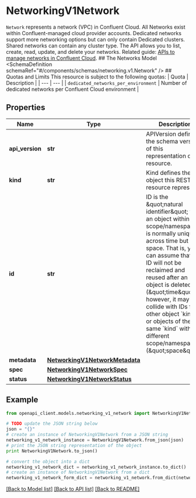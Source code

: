 # NetworkingV1Network

`Network` represents a network (VPC) in Confluent Cloud. All Networks exist within Confluent-managed cloud provider accounts. Dedicated networks support more networking options but can only contain Dedicated clusters. Shared networks can contain any cluster type.  The API allows you to list, create, read, update, and delete your networks.   Related guide: [APIs to manage networks in Confluent Cloud](https://docs.confluent.io/cloud/current/networking/overview.html).  ## The Networks Model <SchemaDefinition schemaRef=\"#/components/schemas/networking.v1.Network\" />  ## Quotas and Limits This resource is subject to the following quotas:  | Quota | Description | | --- | --- | | `dedicated_networks_per_environment` | Number of dedicated networks per Confluent Cloud environment |

## Properties
Name | Type | Description | Notes
------------ | ------------- | ------------- | -------------
**api_version** | **str** | APIVersion defines the schema version of this representation of a resource. | [optional] [readonly] 
**kind** | **str** | Kind defines the object this REST resource represents. | [optional] [readonly] 
**id** | **str** | ID is the \&quot;natural identifier\&quot; for an object within its scope/namespace; it is normally unique across time but not space. That is, you can assume that the ID will not be reclaimed and reused after an object is deleted (\&quot;time\&quot;); however, it may collide with IDs for other object &#x60;kinds&#x60; or objects of the same &#x60;kind&#x60; within a different scope/namespace (\&quot;space\&quot;). | [optional] [readonly] 
**metadata** | [**NetworkingV1NetworkMetadata**](NetworkingV1NetworkMetadata.md) |  | [optional] 
**spec** | [**NetworkingV1NetworkSpec**](NetworkingV1NetworkSpec.md) |  | [optional] 
**status** | [**NetworkingV1NetworkStatus**](NetworkingV1NetworkStatus.md) |  | [optional] 

## Example

```python
from openapi_client.models.networking_v1_network import NetworkingV1Network

# TODO update the JSON string below
json = "{}"
# create an instance of NetworkingV1Network from a JSON string
networking_v1_network_instance = NetworkingV1Network.from_json(json)
# print the JSON string representation of the object
print NetworkingV1Network.to_json()

# convert the object into a dict
networking_v1_network_dict = networking_v1_network_instance.to_dict()
# create an instance of NetworkingV1Network from a dict
networking_v1_network_form_dict = networking_v1_network.from_dict(networking_v1_network_dict)
```
[[Back to Model list]](../ccloud/README.md#documentation-for-models) [[Back to API list]](../ccloud/README.md#documentation-for-api-endpoints) [[Back to README]](../ccloud/README.md)


